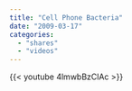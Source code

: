 ```yaml
---
title: "Cell Phone Bacteria"
date: "2009-03-17"
categories:
  - "shares"
  - "videos"
---
```


{{< youtube 4lmwbBzClAc >}}
